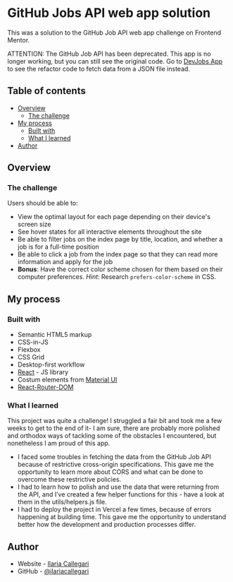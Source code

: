 # GitHub Jobs API web app solution

This was a solution to the GitHub Job API web app challenge on Frontend Mentor.

ATTENTION: The GitHub Job API has been deprecated. This app is no longer working, but you can still see the original code. Go to [DevJobs App](https://github.com/IlariaCallegari/dev-job-app) to see the refactor code to fetch data from a JSON file instead. 


## Table of contents

- [Overview](#overview)
  - [The challenge](#the-challenge)
- [My process](#my-process)
  - [Built with](#built-with)
  - [What I learned](#what-i-learned)
- [Author](#author)

## Overview

### The challenge

Users should be able to:

- View the optimal layout for each page depending on their device's screen size
- See hover states for all interactive elements throughout the site
- Be able to filter jobs on the index page by title, location, and whether a job is for a full-time position
- Be able to click a job from the index page so that they can read more information and apply for the job
- **Bonus**: Have the correct color scheme chosen for them based on their computer preferences. _Hint_: Research `prefers-color-scheme` in CSS.

## My process

### Built with

- Semantic HTML5 markup
- CSS-in-JS
- Flexbox
- CSS Grid
- Desktop-first workflow
- [React](https://reactjs.org/) - JS library
- Costum elements from [Material UI](https://material-ui.com/)
- [React-Router-DOM](https://reactrouter.com/)

### What I learned
This project was quite a challenge! I struggled a fair bit and took me a few weeks to get to the end of it- I am sure, there are probably more polished and orthodox ways of tackling some of the obstacles I encountered, but nonetheless I am proud of this app.
- I faced some troubles in fetching the data from the GitHub Job API because of restrictive cross-origin specifications. This gave me the opportunity to learn more about CORS and what can be done to overcome these restrictive policies. 
- I had to learn how to polish and use the data that were returning from the API, and I’ve created a few helper functions for this - have a look at them in the utils/helpers.js file. 
- I had to deploy the project in Vercel a few times, because of errors happening at building time. This gave me the opportunity to understand better how the development and production processes differ.


## Author

- Website - [Ilaria Callegari](https://www.ilariacallegari.com)
- GitHub - [@ilariacallegari](https://github.com/IlariaCallegari/)